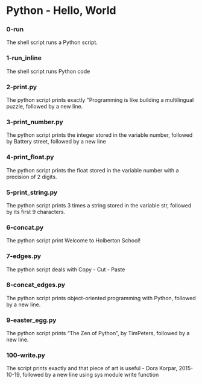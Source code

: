 # Python - Hello, World
### 0-run
The shell script runs a Python script.
### 1-run_inline
The shell script runs Python code
### 2-print.py
The python script prints exactly "Programming is like building a multilingual puzzle, followed by a new line.
### 3-print_number.py
The python script prints the integer stored in the variable number, followed by Battery street, followed by a new line
### 4-print_float.py
The python script prints the float stored in the variable number with a precision of 2 digits.
### 5-print_string.py
The python script prints 3 times a string stored in the variable str, followed by its first 9 characters.
### 6-concat.py
The python script print Welcome to Holberton School!
### 7-edges.py
The python script deals with Copy - Cut - Paste 
### 8-concat_edges.py
The python script prints object-oriented programming with Python, followed by a new line.
### 9-easter_egg.py
The python script prints “The Zen of Python”, by TimPeters, followed by a new line.
### 100-write.py
The script prints exactly and that piece of art is useful - Dora Korpar, 2015-10-19, followed by a new line using sys module write function

